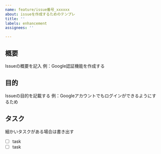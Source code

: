 ```yaml
---
name: feature/issue番号_xxxxxx
about: issueを作成するためのテンプレ
title: ''
labels: enhancement
assignees: ''

---
```


## 概要
Issueの概要を記入
例：Google認証機能を作成する

## 目的
Issueの目的を記載する
例：Googleアカウントでもログインができるようにするため

## タスク
細かいタスクがある場合は書き出す
- [ ] task
- [ ] task
